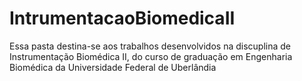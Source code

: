 # IntrumentacaoBiomedicaII
Essa pasta destina-se aos trabalhos desenvolvidos na discuplina de Instrumentação Biomédica II, do curso de graduação em Engenharia Biomédica da Universidade Federal de Uberlândia

